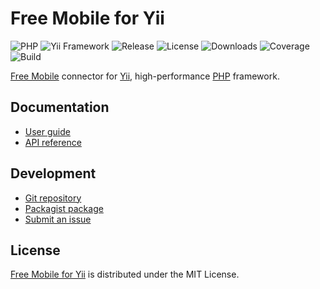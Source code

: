# Free Mobile for Yii
![PHP](https://img.shields.io/packagist/php-v/cedx/yii2-free-mobile.svg) ![Yii Framework](https://img.shields.io/badge/yii-%3E%3D2.0-brightgreen.svg) ![Release](https://img.shields.io/packagist/v/cedx/yii2-free-mobile.svg) ![License](https://img.shields.io/packagist/l/cedx/yii2-free-mobile.svg) ![Downloads](https://img.shields.io/packagist/dt/cedx/yii2-free-mobile.svg) ![Coverage](https://coveralls.io/repos/github/cedx/yii2-free-mobile/badge.svg) ![Build](https://github.com/cedx/yii2-free-mobile/workflows/build/badge.svg)

[Free Mobile](http://mobile.free.fr) connector for [Yii](https://www.yiiframework.com), high-performance [PHP](https://www.php.net) framework.

## Documentation
- [User guide](https://docs.belin.io/yii2-free-mobile)
- [API reference](https://api.belin.io/yii2-free-mobile)

## Development
- [Git repository](https://git.belin.io/cedx/yii2-free-mobile)
- [Packagist package](https://packagist.org/packages/cedx/yii2-free-mobile)
- [Submit an issue](https://git.belin.io/cedx/yii2-free-mobile/issues)

## License
[Free Mobile for Yii](https://docs.belin.io/yii2-free-mobile) is distributed under the MIT License.
